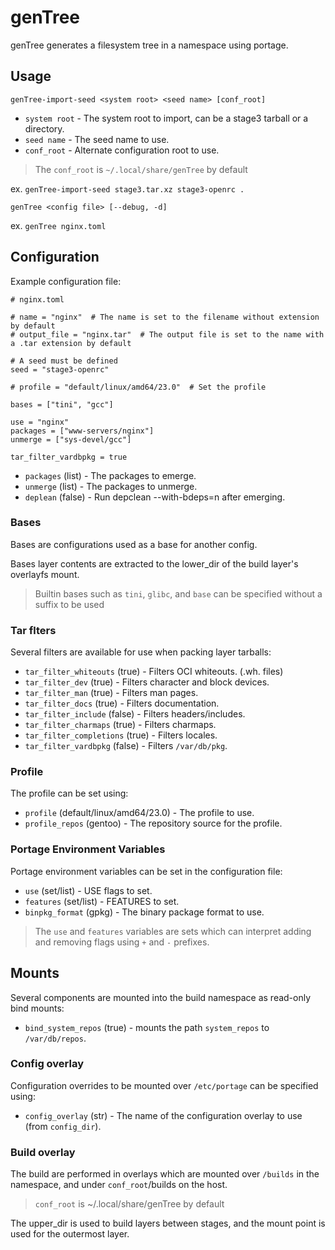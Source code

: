 # genTree

genTree generates a filesystem tree in a namespace using portage.

## Usage

`genTree-import-seed <system root> <seed name> [conf_root]`

* `system root` - The system root to import, can be a stage3 tarball or a directory.
* `seed name` - The seed name to use.
* `conf_root` - Alternate configuration root to use.

> The `conf_root` is `~/.local/share/genTree` by default

ex. `genTree-import-seed stage3.tar.xz stage3-openrc .`

`genTree <config file> [--debug, -d]`

ex. `genTree nginx.toml`

## Configuration

Example configuration file:

```
# nginx.toml

# name = "nginx"  # The name is set to the filename without extension by default
# output_file = "nginx.tar"  # The output file is set to the name with a .tar extension by default

# A seed must be defined
seed = "stage3-openrc"

# profile = "default/linux/amd64/23.0"  # Set the profile

bases = ["tini", "gcc"]

use = "nginx"
packages = ["www-servers/nginx"]
unmerge = ["sys-devel/gcc"]

tar_filter_vardbpkg = true
```

* `packages` (list) - The packages to emerge.
* `unmerge` (list) - The packages to unmerge.
* `deplean` (false) - Run depclean --with-bdeps=n after emerging.

### Bases

Bases are configurations used as a base for another config.

Bases layer contents are extracted to the lower_dir of the build layer's overlayfs mount.

> Builtin bases such as `tini`, `glibc`, and `base` can be specified without a suffix to be used

### Tar flters

Several filters are available for use when packing layer tarballs:

* `tar_filter_whiteouts` (true) - Filters OCI whiteouts. (.wh. files)
* `tar_filter_dev` (true) - Filters character and block devices.
* `tar_filter_man` (true) - Filters man pages.
* `tar_filter_docs` (true) - Filters documentation.
* `tar_filter_include` (false) - Filters headers/includes.
* `tar_filter_charmaps` (true) - Filters charmaps.
* `tar_filter_completions` (true) - Filters locales.
* `tar_filter_vardbpkg` (false) - Filters `/var/db/pkg`.

### Profile

The profile can be set using:

* `profile` (default/linux/amd64/23.0) - The profile to use.
* `profile_repos` (gentoo) - The repository source for the profile.

### Portage Environment Variables

Portage environment variables can be set in the configuration file:

* `use` (set/list) - USE flags to set.
* `features` (set/list) - FEATURES to set.
* `binpkg_format` (gpkg) - The binary package format to use.

> The `use` and `features` variables are sets which can interpret adding and removing flags using `+` and `-` prefixes.

## Mounts

Several components are mounted into the build namespace as read-only bind mounts:

* `bind_system_repos` (true) - mounts the path `system_repos` to `/var/db/repos`.

### Config overlay

Configuration overrides to be mounted over `/etc/portage` can be specified using:

* `config_overlay` (str) - The name of the configuration overlay to use (from `config_dir`).

### Build overlay

The build are performed in overlays which are mounted over `/builds` in the namespace, and under `conf_root`/builds on the host.

> `conf_root` is ~/.local/share/genTree by default

The upper_dir is used to build layers between stages, and the mount point is used for the outermost layer.

